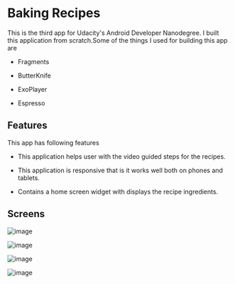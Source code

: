 # Baking Recipes
This is the third app for Udacity's Android Developer Nanodegree. I built this application from scratch.Some of the things I used for building this app are

* Fragments

* ButterKnife

* ExoPlayer

* Espresso

## Features

This app has following features

* This application helps user with the video guided steps for the recipes.

* This application is responsive that is it works well both on phones and tablets.

* Contains a home screen widget with displays the recipe ingredients.

## Screens

![image](https://user-images.githubusercontent.com/16161998/37578080-aaac497a-2af3-11e8-8720-aa227844285a.png)


![image](https://user-images.githubusercontent.com/16161998/37578059-81449f9c-2af3-11e8-8933-78f65e02538e.png)

![image](https://user-images.githubusercontent.com/16161998/37578178-58865982-2af4-11e8-8640-a8467db8269d.png)

![image](https://user-images.githubusercontent.com/16161998/37578257-e97f0dee-2af4-11e8-8502-d4907cc1cc86.png)




